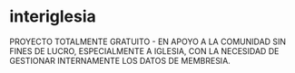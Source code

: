 # interiglesia
PROYECTO TOTALMENTE GRATUITO - EN APOYO A LA COMUNIDAD SIN FINES DE LUCRO, ESPECIALMENTE A IGLESIA, CON LA NECESIDAD DE GESTIONAR INTERNAMENTE LOS DATOS DE MEMBRESIA.
